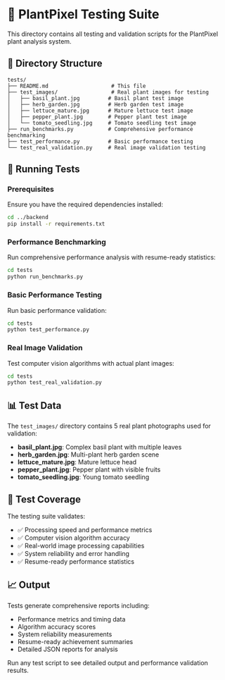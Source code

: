 # 🧪 PlantPixel Testing Suite

This directory contains all testing and validation scripts for the PlantPixel plant analysis system.

## 📁 Directory Structure

```
tests/
├── README.md                    # This file
├── test_images/                 # Real plant images for testing
│   ├── basil_plant.jpg         # Basil plant test image
│   ├── herb_garden.jpg         # Herb garden test image
│   ├── lettuce_mature.jpg      # Mature lettuce test image
│   ├── pepper_plant.jpg        # Pepper plant test image
│   └── tomato_seedling.jpg     # Tomato seedling test image
├── run_benchmarks.py           # Comprehensive performance benchmarking
├── test_performance.py         # Basic performance testing
└── test_real_validation.py     # Real image validation testing
```

## 🚀 Running Tests

### Prerequisites
Ensure you have the required dependencies installed:
```bash
cd ../backend
pip install -r requirements.txt
```

### Performance Benchmarking
Run comprehensive performance analysis with resume-ready statistics:
```bash
cd tests
python run_benchmarks.py
```

### Basic Performance Testing
Run basic performance validation:
```bash
cd tests
python test_performance.py
```

### Real Image Validation
Test computer vision algorithms with actual plant images:
```bash
cd tests
python test_real_validation.py
```

## 📊 Test Data

The `test_images/` directory contains 5 real plant photographs used for validation:
- **basil_plant.jpg**: Complex basil plant with multiple leaves
- **herb_garden.jpg**: Multi-plant herb garden scene
- **lettuce_mature.jpg**: Mature lettuce head
- **pepper_plant.jpg**: Pepper plant with visible fruits
- **tomato_seedling.jpg**: Young tomato seedling

## 🎯 Test Coverage

The testing suite validates:
- ✅ Processing speed and performance metrics
- ✅ Computer vision algorithm accuracy
- ✅ Real-world image processing capabilities
- ✅ System reliability and error handling
- ✅ Resume-ready performance statistics

## 📈 Output

Tests generate comprehensive reports including:
- Performance metrics and timing data
- Algorithm accuracy scores
- System reliability measurements
- Resume-ready achievement summaries
- Detailed JSON reports for analysis

Run any test script to see detailed output and performance validation results.
